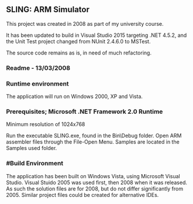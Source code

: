 ## SLING: ARM Simulator

This project was created in 2008 as part of my university course. 

It has been updated to build in Visual Studio 2015 targeting .NET 4.5.2, and the Unit Test project
changed from NUnit 2.4.6.0 to MSTest.

The source code remains as is, in need of much refactoring. 

### Readme - 13/03/2008

### Runtime environment
The application will run on Windows 2000, XP and Vista.

### Prerequisites; Microsoft .NET Framework 2.0 Runtime
Minimum resolution of 1024x768

Run the executable SLING.exe, found in the Bin\Debug folder.
Open ARM assembler files through the File-Open Menu.
Samples are located in the Samples used folder.

### #Build Environment
The application has been built on Windows Vista, using Microsoft Visual Studio.
Visual Stuido 2005 was used first, then 2008 when it was released.
As such the solution files are for 2008, but do not differ significantly from 2005.
Similar project files could be created for alternative IDEs.